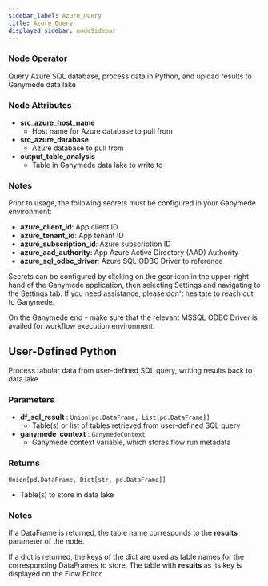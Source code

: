 ```yaml
---
sidebar_label: Azure_Query
title: Azure_Query
displayed_sidebar: nodeSidebar
---
```


### Node Operator
Query Azure SQL database, process data in Python, and upload results to Ganymede data lake


### Node Attributes
- **src_azure_host_name**
  - Host name for Azure database to pull from
- **src_azure_database**
  - Azure database to pull from
- **output_table_analysis**
  - Table in Ganymede data lake to write to


### Notes
Prior to usage, the following secrets must be configured in your Ganymede environment:
- **azure_client_id**: App client ID
- **azure_tenant_id**: App tenant ID
- **azure_subscription_id**: Azure subscription ID
- **azure_aad_authority**: App Azure Active Directory (AAD) Authority
- **azure_sql_odbc_driver**: Azure SQL ODBC Driver to reference

Secrets can be configured by clicking on the gear icon in the upper-right hand of the Ganymede
application, then selecting Settings and navigating to the Settings tab.  If you need
assistance, please don't hesitate to reach out to Ganymede.

On the Ganymede end - make sure that the relevant MSSQL ODBC Driver is availed for
workflow execution environment.
## User-Defined Python
Process tabular data from user-defined SQL query, writing results back to data lake


### Parameters
- **df_sql_result** : `Union[pd.DataFrame, List[pd.DataFrame]]`
    - Table(s) or list of tables retrieved from user-defined SQL query
- **ganymede_context** : `GanymedeContext`
    - Ganymede context variable, which stores flow run metadata


### Returns
`Union[pd.DataFrame, Dict[str, pd.DataFrame]]`
  - Table(s) to store in data lake


### Notes
If a DataFrame is returned, the table name corresponds to the **results** parameter of the node.

If a dict is returned, the keys of the dict are used as table names for the corresponding
DataFrames to store.  The table with **results** as its key is displayed on the Flow Editor.